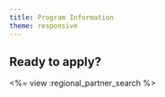 ```yaml
---
title: Program Information
theme: responsive
---
```


<h2>Ready to apply?</h2>

<%= view :regional_partner_search %>
